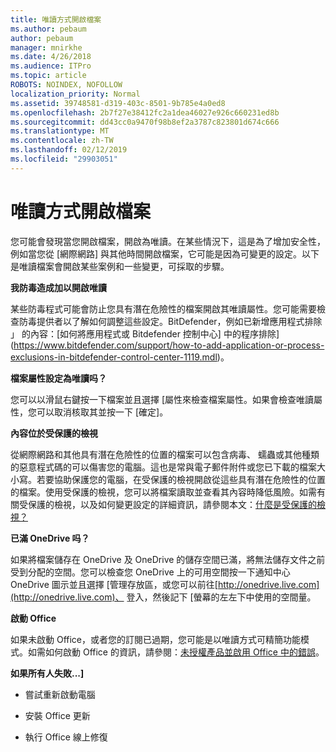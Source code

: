 ```yaml
---
title: 唯讀方式開啟檔案
ms.author: pebaum
author: pebaum
manager: mnirkhe
ms.date: 4/26/2018
ms.audience: ITPro
ms.topic: article
ROBOTS: NOINDEX, NOFOLLOW
localization_priority: Normal
ms.assetid: 39748581-d319-403c-8501-9b785e4a0ed8
ms.openlocfilehash: 2b7f27e38412fc2a1dea46027e926c660231ed8b
ms.sourcegitcommit: dd43cc0a9470f98b8ef2a3787c823801d674c666
ms.translationtype: MT
ms.contentlocale: zh-TW
ms.lasthandoff: 02/12/2019
ms.locfileid: "29903051"
---
```

# <a name="file-open-read-only"></a>唯讀方式開啟檔案

您可能會發現當您開啟檔案，開啟為唯讀。在某些情況下，這是為了增加安全性，例如當您從 [網際網路] 與其他時間開啟檔案，它可能是因為可變更的設定。以下是唯讀檔案會開啟某些案例和一些變更，可採取的步驟。
  
 **我防毒造成加以開啟唯讀**
  
某些防毒程式可能會防止您具有潛在危險性的檔案開啟其唯讀屬性。您可能需要檢查防毒提供者以了解如何調整這些設定。BitDefender，例如已新增應用程式排除 」 的內容：[如何將應用程式或 Bitdefender 控制中心] 中的程序排除](https://www.bitdefender.com/support/how-to-add-application-or-process-exclusions-in-bitdefender-control-center-1119.mdl)。
  
 **檔案屬性設定為唯讀吗？**
  
您可以以滑鼠右鍵按一下檔案並且選擇 [屬性來檢查檔案屬性。如果會檢查唯讀屬性，您可以取消核取其並按一下 [確定]。
  
 **內容位於受保護的檢視**
  
從網際網路和其他具有潛在危險性的位置的檔案可以包含病毒、 蠕蟲或其他種類的惡意程式碼的可以傷害您的電腦。這也是常與電子郵件附件或您已下載的檔案大小寫。若要協助保護您的電腦，在受保護的檢視開啟從這些具有潛在危險性的位置的檔案。使用受保護的檢視，您可以將檔案讀取並查看其內容時降低風險。如需有關受保護的檢視，以及如何變更設定的詳細資訊，請參閱本文：[什麼是受保護的檢視？](https://support.office.com/article/d6f09ac7-e6b9-4495-8e43-2bbcdbcb6653)
  
 **已滿 OneDrive 吗？**
  
如果將檔案儲存在 OneDrive 及 OneDrive 的儲存空間已滿，將無法儲存文件之前受到分配的空間。您可以檢查您 OneDrive 上的可用空間按一下通知中心 OneDrive 圖示並且選擇 [管理存放區，或您可以前往[http://onedrive.live.com](http://onedrive.live.com)、 登入，然後記下 [螢幕的左左下中使用的空間量。
  
 **啟動 Office**
  
如果未啟動 Office，或者您的訂閱已過期，您可能是以唯讀方式可精簡功能模式。如需如何啟動 Office 的資訊，請參閱：[未授權產品並啟用 Office 中的錯誤](https://support.office.com/article/0d23d3c0-c19c-4b2f-9845-5344fedc4380)。
  
 **如果所有人失敗...]**
  
- 嘗試重新啟動電腦
    
- 安裝 Office 更新
    
- 執行 Office 線上修復
    

